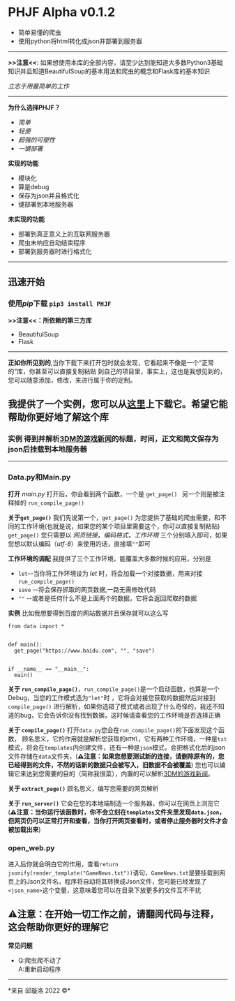 # PHJF Alpha v0.1.2
* 简单易懂的爬虫
* 使用python将html转化成json并部署到服务器
-----------------
**>>注意<<**: 如果想使用本库的全部内容，请至少达到能知道大多数Python3基础知识并且知道BeautifulSoup的基本用法和爬虫的概念和Flask库的基本知识

*立志于用最简单的工作*
***
 **为什么选择PHJF？**  
 * *简单* 
 * *轻便*
 * *超强的可塑性*
 * *一键部署*
 
 

 **实现的功能**  
 + 模块化
 + 算是debug
 + 保存为json并且格式化
 + 键部署到本地服务器

**未实现的功能**
+ 部署到真正意义上的互联网服务器
+ 爬虫未响应自动结束程序
+ 部署到服务器时进行格式化
 
 ---

## __迅速开始__  

### 使用*pip*下载 ``pip3 install PHJF``

**>>注意<<：所依赖的第三方库**
* BeautifulSoup
* Flask

***
**正如你所见到的**,当你下载下来打开包时就会发现，它看起来不像是一个“正常的”库，你甚至可以直接复制粘贴
到自己的项目里，事实上，这也是我想见到的，您可以随意添加，修改，来进行属于你的定制。
## 我提供了一个实例，您可以从[这里]()上下载它。希望它能帮助你更好地了解这个库
### **实例** 得到并解析[3DM的游戏新闻](https://www.3dmgame.com/news/game/)的标题，时间，正文和简文保存为json后挂载到本地服务器
***

### Data.py和Main.py
**打开** *main.py*
打开后，你会看到两个函数，一个是 ``get_page() ``
另一个则是被注释掉的 ``run_compile_page()``

**关于``get_page()``**
我们先说第一个，``get_page()`` 为您提供了基础的爬虫需要，和不同的工作环境(也就是说，如果您的某个项目里需要这个，你可以直接复制粘贴)
``get_page()`` 您只需要以 *网页链接*，*编码格式*，*工作环境* 三个分别填入即可，如果您想以默认编码（*utf-8*）来使用的话，直接填``""``即可

**工作环境的调配**
我提供了三个工作环境，能覆盖大多数时候的应用，分别是
* ``let``--当你将工作环境设为 *let* 时，将会加载一个对接数据，用来对接``run_compile_page()``
* ``save`` --将会保存抓取的网页数据,一路无需修改代码
* ``""`` --或者是任何什么不是上面两个的数据，它将会返回爬取的数据

**实例**
比如我想要得到百度的网站数据并且保存就可以这么写

```python3
from data import *


def main():
  get_page("https://www.baidu.com", "", "save")


if __name__ == "__main__":
  main()
```

**关于 ``run_compile_page()``**，``run_compile_page()``是一个启动函数，也算是一个Debug，当您的工作模式选为``"let"``时 ，它将会对接您获取的数据然后对接到``compile_page()``
进行解析，如果你选错了模式或者出现了什么奇怪的，我还不知道的bug，它会告诉你没有找到数据，这时候请查看您的工作环境是否选择正确

**关于 ``compile_page()``** 打开``data.py``您会在``run_compile_page()``的下面发现这个函数，
顾名思义，它的作用就是解析您获取的``HTMl``，它有两种工作环境，一种是``txt``模式，将会在`templates`内创建文件，还有一种是`json`模式，会把格式化后的json文件存储在``data``文件夹，(**⚠️注意：如果您想要测试新的连接，请删除原有的，您已经得到的文件，不然的话新的数据只会被写入，旧数据不会被覆盖**) ️您也可以编辑它来达到您需要的目的（简称我很菜），内置的可以解析[3DM的游戏新闻](https://www.3dmgame.com/news/game/)。

**关于 ``extract_page()``** 顾名思义，编写您需要的网页解析

**关于 ``run_server()``** 它会在您的本地端制造一个服务器，你可以在网页上浏览它(**⚠️注意：当你运行该函数时，你不会立刻在``templates``文件夹里发现``data.json``，但网页仍可以正常打开和查看，当你打开网页查看时，或者停止服务器时文件才会被加载出来**)

### open_web.py
进入后你就会明白它的作用，查看`return jsonify(render_template("GameNews.txt"))`语句，``GameNews.txt``是要挂载到网页上的Json文件名，程序将自动将其转换成Json文件，您可能已经发现了``<json_name>``这个变量，这意味着您可以在目录下放更多的文件互不干扰

## ⚠️注意：在开始一切工作之前，请翻阅代码与注释，这会帮助你更好的理解它

**常见问题**
* Q:爬虫爬不动了  
  A:重新启动程序
***
*来自 邱璇洛 2022 ©*️